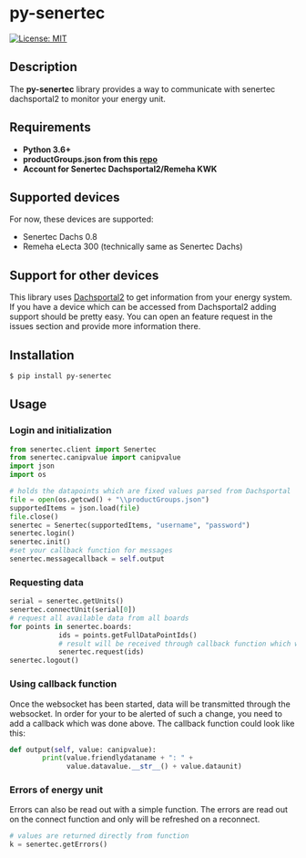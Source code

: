 # py-senertec

[![License: MIT](https://img.shields.io/badge/License-MIT-yellow.svg)](https://opensource.org/licenses/MIT)

## Description

The **py-senertec** library provides a way to communicate with senertec dachsportal2 to monitor your energy unit.

## Requirements

*   **Python 3.6+**
*   **productGroups.json from this [repo](https://github.com/Kleinrotti/py-senertec)**
*   **Account for Senertec Dachsportal2/Remeha KWK**

## Supported devices

For now, these devices are supported:  
*   Senertec Dachs 0.8
*   Remeha eLecta 300 (technically same as Senertec Dachs)

## Support for other devices
This library uses [Dachsportal2](https://dachsconnect.senertec.com/dachsportal2) to get information from your energy system.
If you have a device which can be accessed from Dachsportal2 adding support should be pretty easy.
You can open an feature request in the issues section and provide more information there.

## Installation

```sh
$ pip install py-senertec
```

## Usage

### Login and initialization

```python
from senertec.client import Senertec
from senertec.canipvalue import canipvalue
import json
import os

# holds the datapoints which are fixed values parsed from Dachsportal
file = open(os.getcwd() + "\\productGroups.json")
supportedItems = json.load(file)
file.close()
senertec = Senertec(supportedItems, "username", "password")
senertec.login()
senertec.init()
#set your callback function for messages
senertec.messagecallback = self.output
```

### Requesting data

```python
serial = senertec.getUnits()
senertec.connectUnit(serial[0])
# request all available data from all boards
for points in senertec.boards:
            ids = points.getFullDataPointIds()
            # result will be received through callback function which was set above
            senertec.request(ids)
senertec.logout()
```

### Using callback function

Once the websocket has been started, data will be transmitted through the websocket.
In order for your to be alerted of such a change, you need to add a callback which was done above.
The callback function could look like this:

```python
def output(self, value: canipvalue):
        print(value.friendlydataname + ": " +
              value.datavalue.__str__() + value.dataunit)
```

### Errors of energy unit
Errors can also be read out with a simple function.
The errors are read out on the connect function and only will be refreshed on a reconnect.

```python
# values are returned directly from function
k = senertec.getErrors()
```